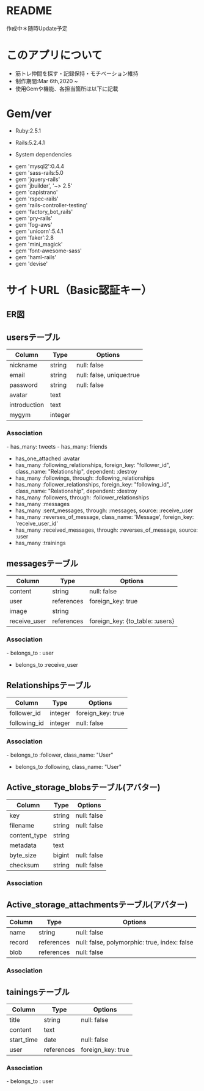 # README
作成中＊随時Update予定

# このアプリについて
 - 筋トレ仲間を探す・記録保持・モチベーション維持
 - 制作期間:Mar 6th,2020 ~
 - 使用Gemや機能、各担当箇所は以下に記載

# Gem/ver
* Ruby:2.5.1

* Rails:5.2.4.1

* System dependencies
 - gem 'mysql2':0.4.4
 - gem 'sass-rails:5.0
 - gem 'jquery-rails'
 - gem 'jbuilder', '~> 2.5'
 - gem 'capistrano'
 - gem 'rspec-rails'
 - gem 'rails-controller-testing'
 - gem 'factory_bot_rails'
 - gem 'pry-rails'
 - gem 'fog-aws'
 - gem 'unicorn':5.4.1
 - gem 'faker':2.8
 - gem 'mini_magick'
 - gem 'font-awesome-sass'
 - gem 'haml-rails'
 - gem 'devise'

# サイトURL（Basic認証キー）


## ER図


## usersテーブル
|Column|Type|Options|
|------|----|-------|
|nickname|string|null: false|
|email|string|null: false, unique:true|
|password|string|null: false|
|avatar|text||
|introduction|text||
|mygym|integer||

### Association
- has_many: tweets
- has_many: friends
- has_one_attached :avatar
- has_many :following_relationships, foreign_key: "follower_id", class_name: "Relationship", dependent: :destroy
- has_many :followings, through: :following_relationships
- has_many :follower_relationships, foreign_key: "following_id", class_name: "Relationship", dependent: :destroy
- has_many :followers, through: :follower_relationships
- has_many :messages
- has_many :sent_messages, through: :messages, source: :receive_user
- has_many :reverses_of_message, class_name: 'Message', foreign_key: 'receive_user_id'
- has_many :received_messages, through: :reverses_of_message, source: :user
- has_many :trainings

## messagesテーブル
|Column|Type|Options|
|------|----|-------|
|content|string|null: false|
|user|references|foreign_key: true|
|image|string||
|receive_user|references|foreign_key: {to_table: :users}|

### Association
- belongs_to : user
- belongs_to :receive_user

## Relationshipsテーブル
|Column|Type|Options|
|------|----|-------|
|follower_id|integer|foreign_key: true|
|following_id|integer|null: false|

### Association
- belongs_to :follower, class_name: "User"
- belongs_to :following, class_name: "User"

## Active_storage_blobsテーブル(アバター)
|Column|Type|Options|
|------|----|-------|
|key|string|null: false|
|filename|string|null: false|
|content_type|string||
|metadata|text||
|byte_size|bigint|null: false|
|checksum|string|null: false|

### Association

## Active_storage_attachmentsテーブル(アバター)
|Column|Type|Options|
|------|----|-------|
|name|string|null: false|
|record|references| null: false, polymorphic: true, index: false|
|blob|references|null: false|

### Association

## tainingsテーブル
|Column|Type|Options|
|------|----|-------|
|title|string|null: false|
|content|text||
|start_time|date|null: false|
|user|references|foreign_key: true|

### Association
- belongs_to : user